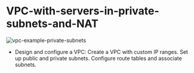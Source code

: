 # VPC-with-servers-in-private-subnets-and-NAT

![vpc-example-private-subnets](https://github.com/shamshad74/VPC-with-servers-in-private-subnets-and-NAT/assets/117065471/198acfe8-25b3-4079-9188-aa60a6b9439a)

- Design and configure a VPC: Create a VPC with custom IP ranges. Set up public and private subnets. Configure route tables and associate subnets.

